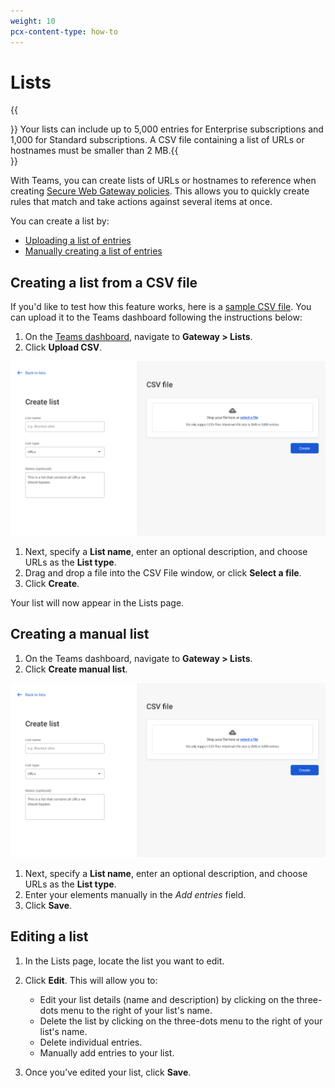 ```yaml
---
weight: 10
pcx-content-type: how-to
---
```


# Lists

{{<Aside>}}  Your lists can include up to 5,000 entries for Enterprise subscriptions and 1,000 for Standard
  subscriptions. A CSV file containing a list of URLs or hostnames must be smaller than 2 MB.{{</Aside>}}

With Teams, you can create lists of URLs or hostnames to reference when creating [Secure Web Gateway policies](/policies/filtering). This allows you to quickly create rules that match and take actions against several items at once.

You can create a list by:

- [Uploading a list of entries](#creating-a-list-from-a-csv-file)
- [Manually creating a list of entries](#creating-a-manual-list)

## Creating a list from a CSV file

If you'd like to test how this feature works, here is a [sample CSV file](../static/documentation/list-test.csv). You can upload it to the Teams dashboard following the instructions below:

1. On the [Teams dashboard](https://dash.teams.cloudflare.com), navigate to **Gateway > Lists**.
1. Click **Upload CSV**.

![Upload CSV](../static/documentation/policies/upload-csv.png)

1. Next, specify a **List name**, enter an optional description, and choose URLs as the **List type**.
1. Drag and drop a file into the CSV File window, or click **Select a file**.
1. Click **Create**.

Your list will now appear in the Lists page.

## Creating a manual list

1. On the Teams dashboard, navigate to **Gateway > Lists**.
1. Click **Create manual list**.

![Manual list](../static/documentation/policies/upload-csv.png)

1. Next, specify a **List name**, enter an optional description, and choose URLs as the **List type**.
1. Enter your elements manually in the _Add entries_ field.
1. Click **Save**.

## Editing a list

1. In the Lists page, locate the list you want to edit.

1. Click **Edit**. This will allow you to:

   - Edit your list details (name and description) by clicking on the three-dots menu to the right of your list's name.
   - Delete the list by clicking on the three-dots menu to the right of your list's name.
   - Delete individual entries.
   - Manually add entries to your list.

1. Once you’ve edited your list, click **Save**.
